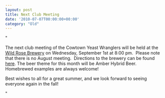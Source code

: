 ```yaml
---
layout: post
title: Next Club Meeting
date: '2010-07-07T00:00:00+00:00'
category: "Old"
---
```

"<p>The next club meeting of the Cowtown Yeast Wranglers will be held at the <a href="http://www.wildrosebrewery.com/" target="_blank">Wild Rose Brewery</a> on Wednesday&#44; September 1st at 8:00 pm.&#160; Please note that there is no August meeting.&#160; Directions to the brewery can be found <a href="http://www.wildrosebrewery.com/about-wildrose/calgary-brewery.html" target="_blank">here</a>. The beer theme for this month will be Amber Hybrid Beer.&#160; Homebrewed examples are always welcome!&#160;</p><p>Best wishes to all for a great summer&#44; and we look forward to seeing everyone again in the fall!</p>"
